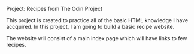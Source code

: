 Project: Recipes from The Odin Project

This project is created to practice all of the basic HTML knowledge I have accquired. In this project, I am going to build a basic recipe website.

The website will consist of a main index page which will have links to few recipes.